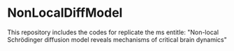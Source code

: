 # NonLocalDiffModel
This repository includes the codes for replicate the ms entitle: "Non-local Schrödinger diffusion model reveals mechanisms  of critical brain dynamics"
